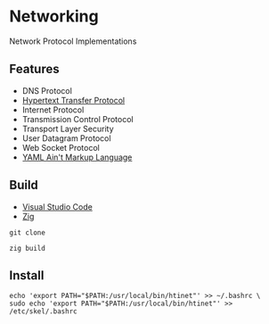 [HTTP]: https://developer.mozilla.org/en-US/docs/Web/HTTP
[VSCode]: https://code.visualstudio.com/docs
[YAML]: https://yaml.org/
[Zig Language]: https://ziglang.org/

# Networking

Network Protocol Implementations

## Features

- DNS Protocol
- [Hypertext Transfer Protocol][HTTP]
- Internet Protocol
- Transmission Control Protocol
- Transport Layer Security
- User Datagram Protocol
- Web Socket Protocol
- [YAML Ain't Markup Language][YAML]

## Build

- [Visual Studio Code][VSCode]
- [Zig][Zig Language]

```shell
git clone

zig build
```

## Install

```shell
echo 'export PATH="$PATH:/usr/local/bin/htinet"' >> ~/.bashrc \ 
sudo echo 'export PATH="$PATH:/usr/local/bin/htinet"' >> /etc/skel/.bashrc
```